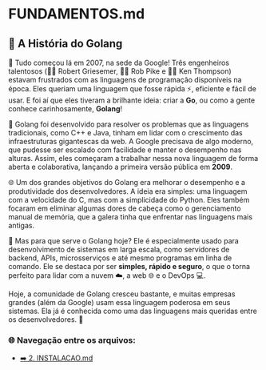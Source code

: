 # FUNDAMENTOS.md

## 📜 A História do Golang

🎉 Tudo começou lá em 2007, na sede da Google! Três engenheiros talentosos (👨‍💻 Robert Griesemer, 👨‍💻 Rob Pike e 👨‍💻 Ken Thompson) estavam frustrados com as linguagens de programação disponíveis na época. Eles queriam uma linguagem que fosse rápida ⚡, eficiente e fácil de usar. E foi aí que eles tiveram a brilhante ideia: criar a **Go**, ou como a gente conhece carinhosamente, **Golang**!

🚀 Golang foi desenvolvido para resolver os problemas que as linguagens tradicionais, como C++ e Java, tinham em lidar com o crescimento das infraestruturas gigantescas da web. A Google precisava de algo moderno, que pudesse ser escalado com facilidade e manter o desempenho nas alturas. Assim, eles começaram a trabalhar nessa nova linguagem de forma aberta e colaborativa, lançando a primeira versão pública em **2009**. 

🌐 Um dos grandes objetivos do Golang era melhorar o desempenho e a produtividade dos desenvolvedores. A ideia era simples: uma linguagem com a velocidade do C, mas com a simplicidade do Python. Eles também focaram em eliminar algumas dores de cabeça como o gerenciamento manual de memória, que a galera tinha que enfrentar nas linguagens mais antigas.

🎯 Mas para que serve o Golang hoje? Ele é especialmente usado para desenvolvimento de sistemas em larga escala, como servidores de backend, APIs, microsserviços e até mesmo programas em linha de comando. Ele se destaca por ser **simples, rápido e seguro**, o que o torna perfeito para lidar com a nuvem ☁️, a web 🌐 e o DevOps 💻.

Hoje, a comunidade de Golang cresceu bastante, e muitas empresas grandes (além da Google) usam essa linguagem poderosa em seus sistemas. Ela já é conhecida como uma das linguagens mais queridas entre os desenvolvedores. 🧡

### 🌐 Navegação entre os arquivos:

- [➡️ 2. INSTALACAO.md](https://github.com/atenatt/estudos/blob/main/INSTALACAO.md)